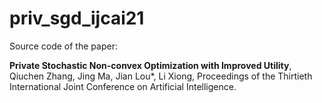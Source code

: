 # priv_sgd_ijcai21

Source code of the paper:

**Private Stochastic Non-convex Optimization with Improved Utility**, Qiuchen Zhang, Jing Ma, Jian Lou*, Li Xiong, Proceedings of the Thirtieth International Joint Conference on Artificial Intelligence.
